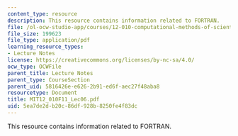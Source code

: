 ```yaml
---
content_type: resource
description: This resource contains information related to FORTRAN.
file: /ol-ocw-studio-app/courses/12-010-computational-methods-of-scientific-programming-fall-2011/5ea7de2db20c86df928b8250fe4f83dc_MIT12_010F11_Lec06.pdf
file_size: 199623
file_type: application/pdf
learning_resource_types:
- Lecture Notes
license: https://creativecommons.org/licenses/by-nc-sa/4.0/
ocw_type: OCWFile
parent_title: Lecture Notes
parent_type: CourseSection
parent_uid: 5816426e-e626-2b91-ed6f-aec27f48aba8
resourcetype: Document
title: MIT12_010F11_Lec06.pdf
uid: 5ea7de2d-b20c-86df-928b-8250fe4f83dc
---
```

This resource contains information related to FORTRAN.